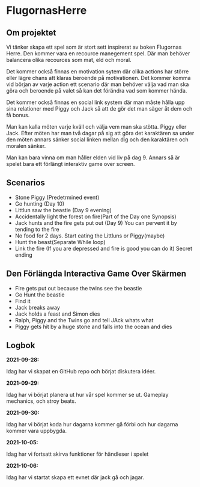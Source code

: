 # FlugornasHerre

## Om projektet

Vi tänker skapa ett spel som är stort sett inspirerat av boken Flugornas Herre.
Den kommer vara en recource manegement spel. Där man behöver balancera olika recources som mat, eld och moral.  

Det kommer också finnas en motivation sytem  där olika actions har större eller lägre chans att klaras beroende på motivationen. Det kommer komma vid början av varje action ett scenario där man behöver välja vad man ska göra och beroende på valet så kan det förändra vad som kommer hända.  

Det kommer också finnas en social link system där man måste hålla upp sina relationer med Piggy och Jack så att de gör det man säger åt dem och få bonus.

Man kan kalla möten varje kväll och välja vem man ska stötta. Piggy eller Jack.
Efter möten har man två dagar på sig att göra det karaktären sa under den möten annars sänker social linken mellan dig och den karaktären och moralen sänker.  

Man kan bara vinna om man håller elden vid liv på dag 9. Annars så är spelet bara ett förlängt interaktiv game over screen.

## Scenarios

- Stone Piggy (Predetrmined event)
- Go hunting  (Day 10)
- Littlun saw the beastie (Day 9 evening)
- Accidentally light the forest on fire(Part of the Day one Synopsis)
- Jack hunts and the fire gets put out (Day 9) You can pervent it by tending to the fire
- No food for 2 days. Start eating the Littluns or Piggy(maybe)
- Hunt the beast(Separate While loop)
- Link the fire (If you are depressed and fire is good you can do it) Secret ending

## Den Förlängda Interactiva Game Over Skärmen

- Fire gets put out because the twins see the beastie
- Go Hunt the beastie
- Find it
- Jack breaks away
- Jack holds a feast and Simon dies
- Ralph, Piggy and the Twins go and tell JAck whats what
- Piggy gets hit by a huge stone and falls into the ocean and dies

## Logbok

__2021-09-28:__

Idag har vi skapat en GitHub repo och börjat diskutera idéer.

__2021-09-29:__

Idag har vi börjat planera ut hur vår spel kommer se ut. Gameplay mechanics, och stroy beats.

__2021-09-30:__

Idag har vi börjat koda hur dagarna kommer gå förbi och hur dagarna kommer vara uppbygda.

__2021-10-05:__

Idag har vi fortsatt skirva funktioner för händleser i spelet

__2021-10-06:__

Idag har vi startat skapa ett evnet där jack gå och jagar.
